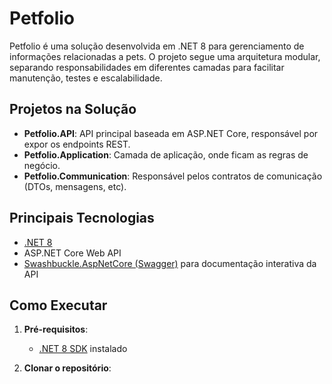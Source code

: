 # Petfolio

Petfolio é uma solução desenvolvida em .NET 8 para gerenciamento de informações relacionadas a pets. O projeto segue uma arquitetura modular, separando responsabilidades em diferentes camadas para facilitar manutenção, testes e escalabilidade.

## Projetos na Solução

- **Petfolio.API**: API principal baseada em ASP.NET Core, responsável por expor os endpoints REST.
- **Petfolio.Application**: Camada de aplicação, onde ficam as regras de negócio.
- **Petfolio.Communication**: Responsável pelos contratos de comunicação (DTOs, mensagens, etc).

## Principais Tecnologias

- [.NET 8](https://dotnet.microsoft.com/en-us/download/dotnet/8.0)
- ASP.NET Core Web API
- [Swashbuckle.AspNetCore (Swagger)](https://github.com/domaindrivendev/Swashbuckle.AspNetCore) para documentação interativa da API

## Como Executar

1. **Pré-requisitos**:
   - [.NET 8 SDK](https://dotnet.microsoft.com/en-us/download/dotnet/8.0) instalado

2. **Clonar o repositório**:
